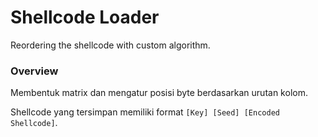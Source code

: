 # Shellcode Loader

Reordering the shellcode with custom algorithm.

### Overview

Membentuk matrix dan mengatur posisi byte berdasarkan urutan kolom.

Shellcode yang tersimpan memiliki format `[Key] [Seed] [Encoded Shellcode]`.